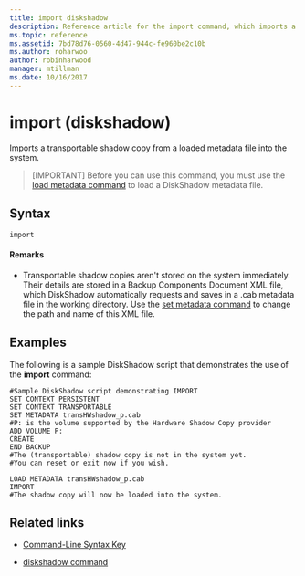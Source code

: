 ```yaml
---
title: import diskshadow
description: Reference article for the import command, which imports a transportable shadow copy from a loaded metadata file into the system.
ms.topic: reference
ms.assetid: 7bd78d76-0560-4d47-944c-fe960be2c10b
ms.author: roharwoo
author: robinharwood
manager: mtillman
ms.date: 10/16/2017
---
```


# import (diskshadow)

Imports a transportable shadow copy from a loaded metadata file into the system.

> [IMPORTANT]
> Before you can use this command, you must use the [load metadata command](load-metadata.md) to load a DiskShadow metadata file.

## Syntax

```
import
```

#### Remarks

- Transportable shadow copies aren't stored on the system immediately. Their details are stored in a Backup Components Document XML file, which DiskShadow automatically requests and saves in a .cab metadata file in the working directory. Use the [set metadata command](set-metadata.md) to change the path and name of this XML file.

## Examples

The following is a sample DiskShadow script that demonstrates the use of the **import** command:

```
#Sample DiskShadow script demonstrating IMPORT
SET CONTEXT PERSISTENT
SET CONTEXT TRANSPORTABLE
SET METADATA transHWshadow_p.cab
#P: is the volume supported by the Hardware Shadow Copy provider
ADD VOLUME P:
CREATE
END BACKUP
#The (transportable) shadow copy is not in the system yet.
#You can reset or exit now if you wish.

LOAD METADATA transHWshadow_p.cab
IMPORT
#The shadow copy will now be loaded into the system.
```

## Related links

- [Command-Line Syntax Key](command-line-syntax-key.md)

- [diskshadow command](diskshadow.md)
